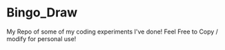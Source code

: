 # Bingo_Draw
 
My Repo of some of my coding experiments I've done!
Feel Free to Copy / modify for personal use!
